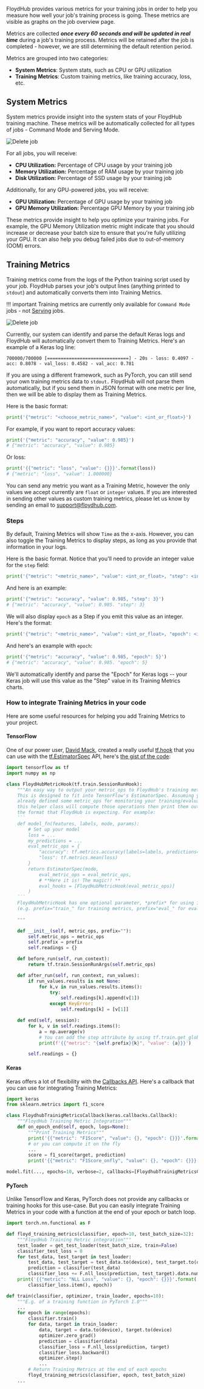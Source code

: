 FloydHub provides various metrics for your training jobs in order to help you measure how well your job's training process is going. These metrics are visible as graphs on the job overview page.

Metrics are collected _**once every 60 seconds and will be updated in real time**_ during a job's training process. Metrics will be retained after the job is completed - however, we are still determining the default retention period.

Metrics are grouped into two categories:

* **System Metrics**: System stats, such as CPU or GPU utilization
* **Training Metrics**: Custom training metrics, like training accuracy, loss, etc.

## System Metrics

System metrics provide insight into the system stats of your FloydHub training machine. These metrics will be automatically collected for all types of jobs - Command Mode and Serving Mode.

![Delete job](../../img/system.png)

For all jobs, you will receive:

* **CPU Utilization:** Percentage of CPU usage by your training job
* **Memory Utilization:** Percentage of RAM usage by your training job
* **Disk Utilization:** Percentage of SSD usage by your training job

Additionally, for any GPU-powered jobs, you will receive:

* **GPU Utilization:** Percentage of GPU usage by your training job
* **GPU Memory Utilization:** Percentage GPU Memory by your training job

These metrics provide insight to help you optimize your training jobs. For example, the GPU Memory Utilization metric might indicate that you should increase or decrease your batch size to ensure that you're fully utilizing your GPU. It can also help you debug failed jobs due to out-of-memory (OOM) errors.

## Training Metrics

Training metrics come from the logs of the Python training script used by your job. FloydHub parses your job's output lines (anything printed to `stdout`) and automatically converts them into Training Metrics.

!!! important
	Training metrics are currently only available for `Command Mode` jobs - not [Serving](../serving) jobs.

![Delete job](../../img/training.png)

Currently, our system can identify and parse the default Keras logs and FloydHub will automatically convert them to Training Metrics. Here's an example of a Keras log line:

```
700000/700000 [==============================] - 20s - loss: 0.4097 - acc: 0.8078 - val_loss: 0.4582 - val_acc: 0.781
```

If you are using a different framework, such as PyTorch, you can still send your own training metrics data to `stdout.` FloydHub will not parse them automatically, but if you send them in JSON format with one metric per line, then we will be able to display them as Training Metrics.

Here is the basic format:
```python
print('{"metric": "<choose_metric_name>", "value": <int_or_float>}')
```

For example, if you want to report accuracy values:
```python
print('{"metric": "accuracy", "value": 0.985}')
# {"metric": "accuracy", "value": 0.985}
```
Or loss:
```python
print('{{"metric": "loss", "value": {}}}'.format(loss))
# {"metric": "loss", "value": 1.000000}
```

You can send any metric you want as a Training Metric, however the only values we accept currently are `float` or `integer` values. If you are interested in sending other values as custom training metrics, please let us know by sending an email to support@floydhub.com.

### Steps

By default, Training Metrics will show `Time` as the x-axis. However, you can also toggle the Training Metrics to display steps, as long as you provide that information in your logs.

Here is the basic format. Notice that you'll need to provide an integer value for the `step` field:
```python
print('{"metric": "<metric_name>", "value": <int_or_float>, "step": <int>}')
```

And here is an example:
```python
print('{"metric": "accuracy", "value": 0.985, "step": 3}')
# {"metric": "accuracy", "value": 0.985. "step": 3}
```

We will also display `epoch` as a Step if you emit this value as an integer. Here's the format:
```python
print('{"metric": "<metric_name>", "value": <int_or_float>, "epoch": <int>}')
```

And here's an example with `epoch`:
```python
print('{"metric": "accuracy", "value": 0.985, "epoch": 5}')
# {"metric": "accuracy", "value": 0.985. "epoch": 5}
```

We'll automatically identify and parse the "Epoch" for Keras logs -- your Keras job will use this value as the "Step" value in its Training Metrics charts.

### How to integrate Training Metrics in your code

Here are some useful resources for helping you add Training Metrics to your project.

#### TensorFlow

One of our power user, [David Mack](https://www.floydhub.com/davidmack), created a really useful [tf.hook](https://www.tensorflow.org/api_docs/python/tf/train/SessionRunHook) that you can use with the [tf.EstimatorSpec](https://www.tensorflow.org/api_docs/python/tf/estimator/EstimatorSpec) API, here's [the gist of the code](https://gist.github.com/davidhughhenrymack/a450cb6779a5b540b4e9fc3b70bcfc73):

```python
import tensorflow as tf
import numpy as np

class FloydHubMetricHook(tf.train.SessionRunHook):
	"""An easy way to output your metric_ops to FloydHub's training metric graphs
	This is designed to fit into TensorFlow's EstimatorSpec. Assuming you've
	already defined some metric_ops for monitoring your training/evaluation,
	this helper class will compute those operations then print them out in 
	the format that FloydHub is expecting. For example:
	```
	def model_fn(features, labels, mode, params):
		# Set up your model
		loss = ...
		my_predictions = ...
		eval_metric_ops = {
			"accuracy": tf.metrics.accuracy(labels=labels, predictions=my_predictions)
			"loss": tf.metrics.mean(loss)
		}
		return EstimatorSpec(mode,
			eval_metric_ops = eval_metric_ops,
			# **Here it is! The magic!! **
			eval_hooks = [FloydHubMetricHook(eval_metric_ops)]
		)
	```
	FloydHubMetricHook has one optional parameter, *prefix* for using it multiple times
	(e.g. prefix="train_" for training metrics, prefix="eval_" for evaluation metrics).
	
	"""

	def __init__(self, metric_ops, prefix=""):
		self.metric_ops = metric_ops
		self.prefix = prefix
		self.readings = {}

	def before_run(self, run_context):
		return tf.train.SessionRunArgs(self.metric_ops)

	def after_run(self, run_context, run_values):
		if run_values.results is not None:
			for k,v in run_values.results.items():
				try:
					self.readings[k].append(v[1])
				except KeyError:
					self.readings[k] = [v[1]]

	def end(self, session):
		for k, v in self.readings.items():
			a = np.average(v)
			# You can add the step attribute by using tf.train.get_global_step() API
			print(f'{{"metric": "{self.prefix}{k}", "value": {a}}}')

		self.readings = {}
```

#### Keras

Keras offers a lot of flexibility with the [Callbacks API](https://keras.io/callbacks/). Here's a callback that you can use for integrating Training Metrics:

```python
import keras
from sklearn.metrics import f1_score

class FloydhubTrainigMetricsCallback(keras.callbacks.Callback):
	"""FloydHub Training Metric Integration"""
    def on_epoch_end(self, epoch, logs=None):
        """Print Training Metrics"""
        print('{{"metric": "F1Score", "value": {}, "epoch": {}}}'.format(logs.get('F1Score'), epoch))
        # or you can compute it on the fly
        ...
        score = f1_score(target, prediction)
        print('{{"metric": "F1Score_onfly", "value": {}, "epoch": {}}}'.format(score, epoch))

model.fit(..., epochs=10, verbose=2, callbacks=[FloydhubTrainigMetricsCallback()], ...)
```

#### PyTorch

Unlike TensorFlow and Keras, PyTorch does not provide any callbacks or training hooks for this use-case. But you can easily integrate Training Metrics in your code with a function at the end of your epoch or batch loop.

```python
import torch.nn.functional as F

def floyd_training_metrics(classifier, epoch=10, test_batch_size=32):
	"""FloydHub Training Metric integration"""
    test_loader = get_test_loader(test_batch_size, train=False)
    classifier_test_loss = 0
    for test_data, test_target in test_loader:
    	test_data, test_target = test_data.to(device), test_target.to(device)
        prediction = classifier(test_data)
        classifier_loss += F.nll_loss(prediction, test_target).data.numpy()
    print('{{"metric": "NLL Loss", "value": {}, "epoch": {}}}'.format(
        classifier_loss.item(), epoch))

def train(classifier, optimizer, train_loader, epochs=10):
	"""E.g. of a training function in PyTorch 1.0"""
    ...
    for epoch in range(epochs):
        classifier.train()
        for data, target in train_loader:
            data, target = data.to(device), target.to(device)
            optimizer.zero_grad()
            prediction = classifier(data)
            classifier_loss = F.nll_loss(prediction, target)
            classifier_loss.backward()
            optimizer.step()
            ...
        # Return Training Metrics at the end of each epochs
        floyd_training_metrics(classifier, epoch, test_batch_size)
    ...
```
